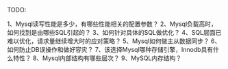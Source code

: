 
TODO:

1、Mysql读写性能是多少，有哪些性能相关的配置参数？
2、Mysql负载高时，如何找到是由哪些SQL引起的？
3、如何针对具体的SQL做优化？
4、SQL层面已难以优化，请求量继续增大时的应对策略？
5、Mysql如何做主从数据同步？
6、如何防止DB误操作和做好容灾？
7、该选择Mysql哪种存储引擎，Innodb具有什么特性？
8、Mysql内部结构有哪些层次？
9、MySQL内存结构？